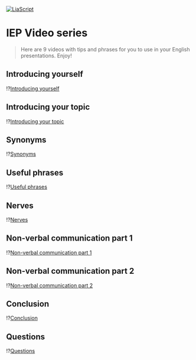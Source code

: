 <!--
author:   Mark Jacob
email:    Mark.Jacob@iuz.tu-freiberg.de
version:  0.1.0
language: en
narrator: US English Female

comment:  A series of videos with tips and phrases for using in presentations.

-->

[![LiaScript](https://raw.githubusercontent.com/LiaScript/LiaScript/master/badges/course.svg)](https://liascript.github.io/course/?https://github.com/TUBAF-IUZ-LiaScript/presentation-skills/blob/main/impactful_english_presentations.md)

# IEP Video series

> Here are 9 videos with tips and phrases for you to use in your English presentations. Enjoy!

## Introducing yourself

!?[Introducing yourself](https://video.tu-freiberg.de/video/IEP-1-Introducing-yourself/4349372d9d69e2415729b1a3a2fab941)

## Introducing your topic

!?[Introducing your topic](https://video.tu-freiberg.de/video/IEP-2-Introducing-your-topic/5978d19af08232dfa88c03cb7ad2a14f)

## Synonyms

!?[Synonyms](https://video.tu-freiberg.de/video/IEP-3-Synonyms/c2230053b26249e624c2476f8c7a409a)

## Useful phrases

!?[Useful phrases](https://video.tu-freiberg.de/video/IEP-4-Useful-phrases/3bebb19a2d1f9c8fa2a6c4d338134561)

## Nerves

!?[Nerves](https://video.tu-freiberg.de/video/IEP-5-Nerves/89bf38bd9dc6eb725746648b05e67c75)

## Non-verbal communication part 1

!?[Non-verbal communication part 1](https://video.tu-freiberg.de/video/IEP-6-Non2Dverbal-communication-p1/d5b08cd5a5b7ffcd076acfcf29fa1b30)

## Non-verbal communication part 2

!?[Non-verbal communication part 2](https://video.tu-freiberg.de/video/IEP-6-Non2Dverbal-communication-p2/892ed954c1bb2fc53f5a6efaf97f0e4f)

## Conclusion

!?[Conclusion](https://video.tu-freiberg.de/video/IEP-7-Conclusion/04a93eca656810677743ff2488fda44b)

## Questions

!?[Questions](https://video.tu-freiberg.de/video/IEP-8-Questions/e87b984068e6be6ac2d41d9941e133dd)